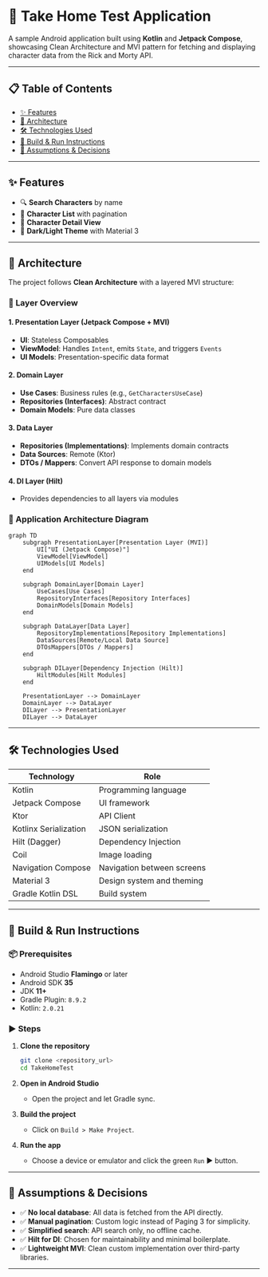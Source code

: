 # 🧪 Take Home Test Application

A sample Android application built using **Kotlin** and **Jetpack Compose**, showcasing Clean Architecture and MVI pattern for fetching and displaying character data from the Rick and Morty API.

---

## 📋 Table of Contents
- [✨ Features](#-features)
- [🧱 Architecture](#-architecture)
- [🛠️ Technologies Used](#-technologies-used)
- [🚀 Build & Run Instructions](#-build--run-instructions)
- [🧠 Assumptions & Decisions](#-assumptions--decisions)

---

## ✨ Features
- 🔍 **Search Characters** by name
- 📄 **Character List** with pagination
- 📘 **Character Detail View**
- 🌙 **Dark/Light Theme** with Material 3

---

## 🧱 Architecture

The project follows **Clean Architecture** with a layered MVI structure:

### 🧩 Layer Overview

#### 1. Presentation Layer (Jetpack Compose + MVI)
- **UI**: Stateless Composables
- **ViewModel**: Handles `Intent`, emits `State`, and triggers `Events`
- **UI Models**: Presentation-specific data format

#### 2. Domain Layer
- **Use Cases**: Business rules (e.g., `GetCharactersUseCase`)
- **Repositories (Interfaces)**: Abstract contract
- **Domain Models**: Pure data classes

#### 3. Data Layer
- **Repositories (Implementations)**: Implements domain contracts
- **Data Sources**: Remote (Ktor)
- **DTOs / Mappers**: Convert API response to domain models

#### 4. DI Layer (Hilt)
- Provides dependencies to all layers via modules

### 🔄 Application Architecture Diagram

```mermaid
graph TD
    subgraph PresentationLayer[Presentation Layer (MVI)]
        UI["UI (Jetpack Compose)"]
        ViewModel[ViewModel]
        UIModels[UI Models]
    end

    subgraph DomainLayer[Domain Layer]
        UseCases[Use Cases]
        RepositoryInterfaces[Repository Interfaces]
        DomainModels[Domain Models]
    end

    subgraph DataLayer[Data Layer]
        RepositoryImplementations[Repository Implementations]
        DataSources[Remote/Local Data Source]
        DTOsMappers[DTOs / Mappers]
    end

    subgraph DILayer[Dependency Injection (Hilt)]
        HiltModules[Hilt Modules]
    end

    PresentationLayer --> DomainLayer
    DomainLayer --> DataLayer
    DILayer --> PresentationLayer
    DILayer --> DataLayer
```

---

## 🛠️ Technologies Used

| Technology            | Role                                |
|-----------------------|-------------------------------------|
| Kotlin                | Programming language                |
| Jetpack Compose       | UI framework                        |
| Ktor                  | API Client                          |
| Kotlinx Serialization | JSON serialization                  |
| Hilt (Dagger)         | Dependency Injection                |
| Coil                  | Image loading                       |
| Navigation Compose    | Navigation between screens          |
| Material 3            | Design system and theming           |
| Gradle Kotlin DSL     | Build system                        |

---

## 🚀 Build & Run Instructions

### 📦 Prerequisites
- Android Studio **Flamingo** or later
- Android SDK **35**
- JDK **11+**
- Gradle Plugin: `8.9.2`
- Kotlin: `2.0.21`

### ▶️ Steps

1. **Clone the repository**
   ```bash
   git clone <repository_url>
   cd TakeHomeTest
   ```

2. **Open in Android Studio**
    - Open the project and let Gradle sync.

3. **Build the project**
    - Click on `Build > Make Project`.

4. **Run the app**
    - Choose a device or emulator and click the green `Run` ▶️ button.

---

## 🧠 Assumptions & Decisions

- ✅ **No local database**: All data is fetched from the API directly.
- ✅ **Manual pagination**: Custom logic instead of Paging 3 for simplicity.
- ✅ **Simplified search**: API search only, no offline cache.
- ✅ **Hilt for DI**: Chosen for maintainability and minimal boilerplate.
- ✅ **Lightweight MVI**: Clean custom implementation over third-party libraries.

---